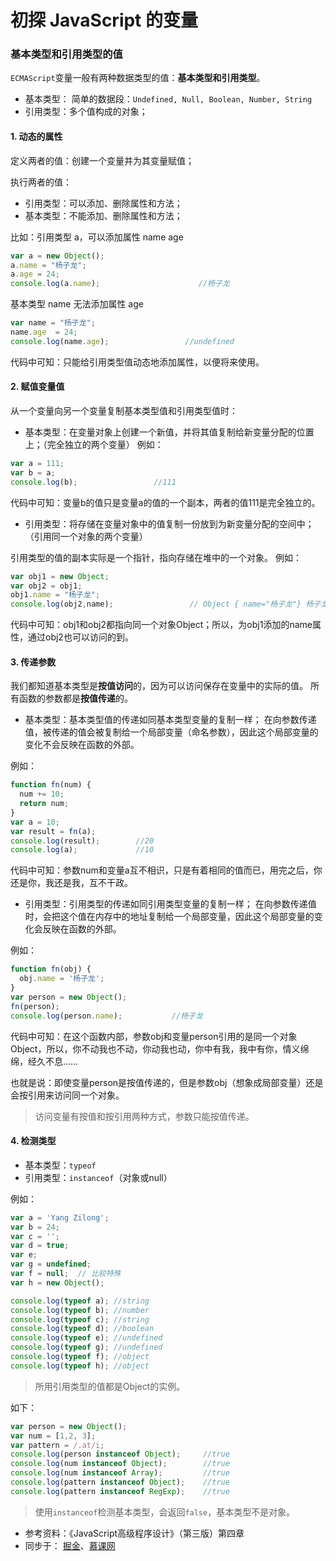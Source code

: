 # 初探 JavaScript 的变量

### 基本类型和引用类型的值

`ECMAScript`变量一般有两种数据类型的值：**基本类型和引用类型**。
* 基本类型： 简单的数据段：`Undefined, Null, Boolean, Number, String`
* 引用类型：多个值构成的对象；

#### 1. 动态的属性

定义两者的值：创建一个变量并为其变量赋值；

执行两者的值：
* 引用类型：可以添加、删除属性和方法；
* 基本类型：不能添加、删除属性和方法；

比如：引用类型 a，可以添加属性 name age
```javascript
var a = new Object();
a.name = "杨子龙";
a.age = 24;
console.log(a.name);                      //杨子龙
```
基本类型 name 无法添加属性 age 
```javascript
var name = "杨子龙";
name.age  = 24;
console.log(name.age);                 //undefined
```
代码中可知：只能给引用类型值动态地添加属性，以便将来使用。

#### 2. 赋值变量值

从一个变量向另一个变量复制基本类型值和引用类型值时：

* 基本类型：在变量对象上创建一个新值，并将其值复制给新变量分配的位置上；（完全独立的两个变量）
例如：

```JavaScript
var a = 111;
var b = a;
console.log(b);                 //111
```
代码中可知：变量b的值只是变量a的值的一个副本，两者的值111是完全独立的。

* 引用类型：将存储在变量对象中的值复制一份放到为新变量分配的空间中；（引用同一个对象的两个变量）

引用类型的值的副本实际是一个指针，指向存储在堆中的一个对象。
例如：
```JavaScript
var obj1 = new Object;
var obj2 = obj1;
obj1.name = "杨子龙";
console.log(obj2,name);                 // Object { name="杨子龙"} 杨子龙
```
代码中可知：obj1和obj2都指向同一个对象Object；所以，为obj1添加的name属性，通过obj2也可以访问的到。

#### 3. 传递参数

我们都知道基本类型是**按值访问**的，因为可以访问保存在变量中的实际的值。
所有函数的参数都是**按值传递**的。

* 基本类型：基本类型值的传递如同基本类型变量的复制一样；
在向参数传递值，被传递的值会被复制给一个局部变量（命名参数），因此这个局部变量的变化不会反映在函数的外部。

例如：

```JavaScript
function fn(num) {
  num += 10;
  return num;
}
var a = 10;
var result = fn(a);
console.log(result);        //20
console.log(a);             //10
```
代码中可知：参数num和变量a互不相识，只是有着相同的值而已，用完之后，你还是你，我还是我，互不干政。

* 引用类型：引用类型的传递如同引用类型变量的复制一样；
在向参数传递值时，会把这个值在内存中的地址复制给一个局部变量，因此这个局部变量的变化会反映在函数的外部。

例如：
```JavaScript
function fn(obj) {
  obj.name = '杨子龙';
}
var person = new Object();
fn(person);
console.log(person.name);           //杨子龙
```
代码中可知：在这个函数内部，参数obj和变量person引用的是同一个对象Object，所以，你不动我也不动，你动我也动，你中有我，我中有你，情义绵绵，经久不息……

也就是说：即使变量person是按值传递的，但是参数obj（想象成局部变量）还是会按引用来访问同一个对象。
>  访问变量有按值和按引用两种方式，参数只能按值传递。

#### 4. 检测类型
* 基本类型：`typeof`
* 引用类型：`instanceof`（对象或null）

例如：

```JavaScript
var a = 'Yang Zilong';
var b = 24;
var c = '';
var d = true;
var e;
var g = undefined;
var f = null;  // 比较特殊
var h = new Object();

console.log(typeof a); //string
console.log(typeof b); //number 
console.log(typeof c); //string
console.log(typeof d); //boolean
console.log(typeof e); //undefined
console.log(typeof g); //undefined
console.log(typeof f); //object
console.log(typeof h); //object
```
> 所用引用类型的值都是Object的实例。

如下：
```JavaScript
var person = new Object();
var num = [1,2, 3];
var pattern = /.at/i;
console.log(person instanceof Object);     //true
console.log(num instanceof Object);        //true
console.log(num instanceof Array);         //true
console.log(pattern instanceof Object);    //true
console.log(pattern instanceof RegExp);    //true
```
> 使用`instanceof`检测基本类型，会返回`false`，基本类型不是对象。

* 参考资料：《JavaScript高级程序设计》（第三版）第四章
* 同步于： [掘金](https://juejin.im/post/5c73a28cf265da2de52d9390)、[慕课网](https://www.imooc.com/article/280082)